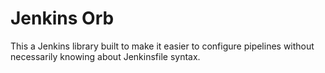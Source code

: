 # Jenkins Orb

This a Jenkins library built to make it easier to configure pipelines without necessarily knowing about Jenkinsfile syntax.
